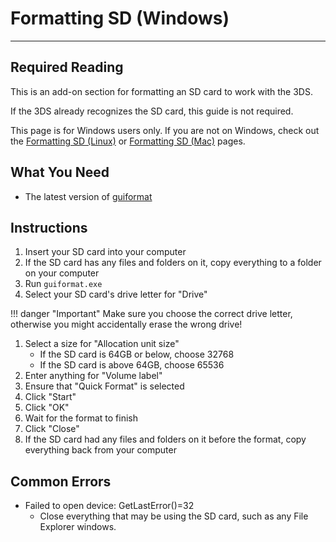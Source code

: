 # Formatting SD (Windows)
---

## Required Reading

This is an add-on section for formatting an SD card to work with the 3DS.

If the 3DS already recognizes the SD card, this guide is not required.

This page is for Windows users only. If you are not on Windows, check out the [Formatting SD (Linux)](formatting-sd-(linux).md) or [Formatting SD (Mac)](formatting-sd-(mac).md) pages.

## What You Need

* The latest version of [guiformat](http://ridgecrop.co.uk/index.htm?guiformat.htm)

## Instructions

1. Insert your SD card into your computer
1. If the SD card has any files and folders on it, copy everything to a folder on your computer
1. Run `guiformat.exe`
1. Select your SD card's drive letter for "Drive"

!!! danger "Important"
	Make sure you choose the correct drive letter, otherwise you might accidentally erase the wrong drive!

1. Select a size for "Allocation unit size"
	+ If the SD card is 64GB or below, choose 32768
	* If the SD card is above 64GB, choose 65536
1. Enter anything for "Volume label"
1. Ensure that "Quick Format" is selected
1. Click "Start"
1. Click "OK"
1. Wait for the format to finish
1. Click "Close"
1. If the SD card had any files and folders on it before the format, copy everything back from your computer

## Common Errors

* Failed to open device: GetLastError()=32
	+ Close everything that may be using the SD card, such as any File Explorer windows.
